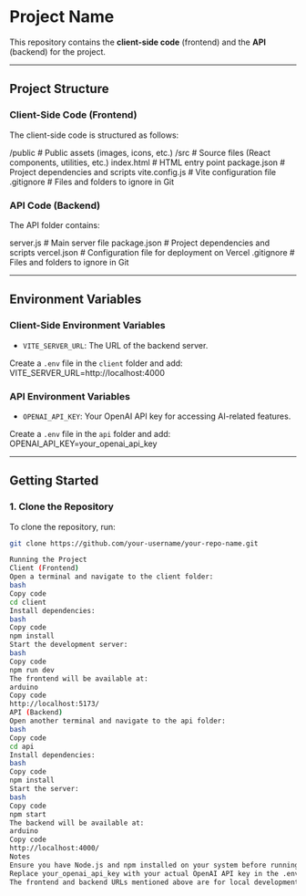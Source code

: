 # Project Name

This repository contains the **client-side code** (frontend) and the **API** (backend) for the project.

---

## Project Structure

### Client-Side Code (Frontend)
The client-side code is structured as follows:

/public # Public assets (images, icons, etc.) /src # Source files (React components, utilities, etc.) index.html # HTML entry point package.json # Project dependencies and scripts vite.config.js # Vite configuration file .gitignore # Files and folders to ignore in Git


### API Code (Backend)
The API folder contains:

server.js # Main server file package.json # Project dependencies and scripts vercel.json # Configuration file for deployment on Vercel .gitignore # Files and folders to ignore in Git


---

## Environment Variables

### Client-Side Environment Variables
- `VITE_SERVER_URL`: The URL of the backend server.

Create a `.env` file in the `client` folder and add:
VITE_SERVER_URL=http://localhost:4000


### API Environment Variables
- `OPENAI_API_KEY`: Your OpenAI API key for accessing AI-related features.

Create a `.env` file in the `api` folder and add:
OPENAI_API_KEY=your_openai_api_key


---

## Getting Started

### 1. Clone the Repository
To clone the repository, run:
```bash
git clone https://github.com/your-username/your-repo-name.git

Running the Project
Client (Frontend)
Open a terminal and navigate to the client folder:
bash
Copy code
cd client
Install dependencies:
bash
Copy code
npm install
Start the development server:
bash
Copy code
npm run dev
The frontend will be available at:
arduino
Copy code
http://localhost:5173/
API (Backend)
Open another terminal and navigate to the api folder:
bash
Copy code
cd api
Install dependencies:
bash
Copy code
npm install
Start the server:
bash
Copy code
npm start
The backend will be available at:
arduino
Copy code
http://localhost:4000/
Notes
Ensure you have Node.js and npm installed on your system before running the commands.
Replace your_openai_api_key with your actual OpenAI API key in the .env file for the API.
The frontend and backend URLs mentioned above are for local development.

